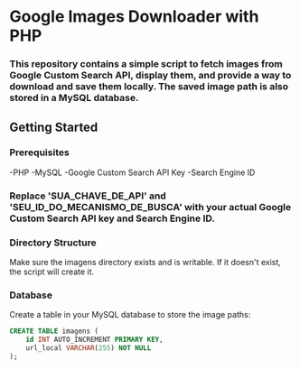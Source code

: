 # Google Images Downloader with PHP
### This repository contains a simple script to fetch images from Google Custom Search API, display them, and provide a way to download and save them locally. The saved image path is also stored in a MySQL database.

## Getting Started
### Prerequisites
-PHP
-MySQL
-Google Custom Search API Key
-Search Engine ID

### Replace 'SUA_CHAVE_DE_API' and 'SEU_ID_DO_MECANISMO_DE_BUSCA' with your actual Google Custom Search API key and Search Engine ID.

### Directory Structure
Make sure the imagens directory exists and is writable. If it doesn't exist, the script will create it.

### Database
Create a table in your MySQL database to store the image paths:

```sql
CREATE TABLE imagens (
    id INT AUTO_INCREMENT PRIMARY KEY,
    url_local VARCHAR(255) NOT NULL
);
```
